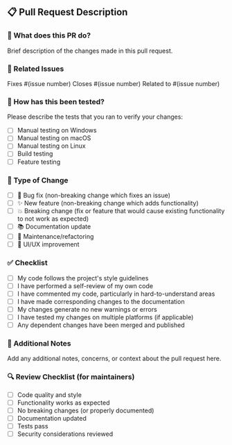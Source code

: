 ## 📋 Pull Request Description

### 🎯 What does this PR do?

Brief description of the changes made in this pull request.

### 🔗 Related Issues

Fixes #(issue number)
Closes #(issue number)
Related to #(issue number)

### 🧪 How has this been tested?

Please describe the tests that you ran to verify your changes:

- [ ] Manual testing on Windows
- [ ] Manual testing on macOS
- [ ] Manual testing on Linux
- [ ] Build testing
- [ ] Feature testing

### 🔄 Type of Change

- [ ] 🐛 Bug fix (non-breaking change which fixes an issue)
- [ ] ✨ New feature (non-breaking change which adds functionality)
- [ ] 💥 Breaking change (fix or feature that would cause existing functionality to not work as expected)
- [ ] 📚 Documentation update
- [ ] 🔧 Maintenance/refactoring
- [ ] 🎨 UI/UX improvement

### ✅ Checklist

- [ ] My code follows the project's style guidelines
- [ ] I have performed a self-review of my own code
- [ ] I have commented my code, particularly in hard-to-understand areas
- [ ] I have made corresponding changes to the documentation
- [ ] My changes generate no new warnings or errors
- [ ] I have tested my changes on multiple platforms (if applicable)
- [ ] Any dependent changes have been merged and published

### 📝 Additional Notes

Add any additional notes, concerns, or context about the pull request here.

### 🔍 Review Checklist (for maintainers)

- [ ] Code quality and style
- [ ] Functionality works as expected
- [ ] No breaking changes (or properly documented)
- [ ] Documentation updated
- [ ] Tests pass
- [ ] Security considerations reviewed